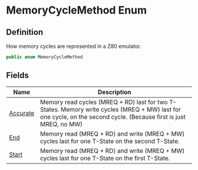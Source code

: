 # MemoryCycleMethod Enum
## Definition

How memory cycles are represented in a Z80 emulator.

```c#
public enum MemoryCycleMethod
```

## Fields

| Name | Description |
| ---- | ----------- |
| [Accurate](MrKWatkins.EmulatorTestSuites.Z80.Instruction.MemoryCycleMethod.md#fields) | Memory read cycles (MREQ + RD) last for two T-States. Memory write cycles (MREQ + MW) last for one cycle, on the second cycle. (Because first is just MREQ, no MW) |
| [End](MrKWatkins.EmulatorTestSuites.Z80.Instruction.MemoryCycleMethod.md#fields) | Memory read (MREQ + RD) and write (MREQ + MW) cycles last for one T-State on the second T-State. |
| [Start](MrKWatkins.EmulatorTestSuites.Z80.Instruction.MemoryCycleMethod.md#fields) | Memory read (MREQ + RD) and write (MREQ + MW) cycles last for one T-State on the first T-State. |

